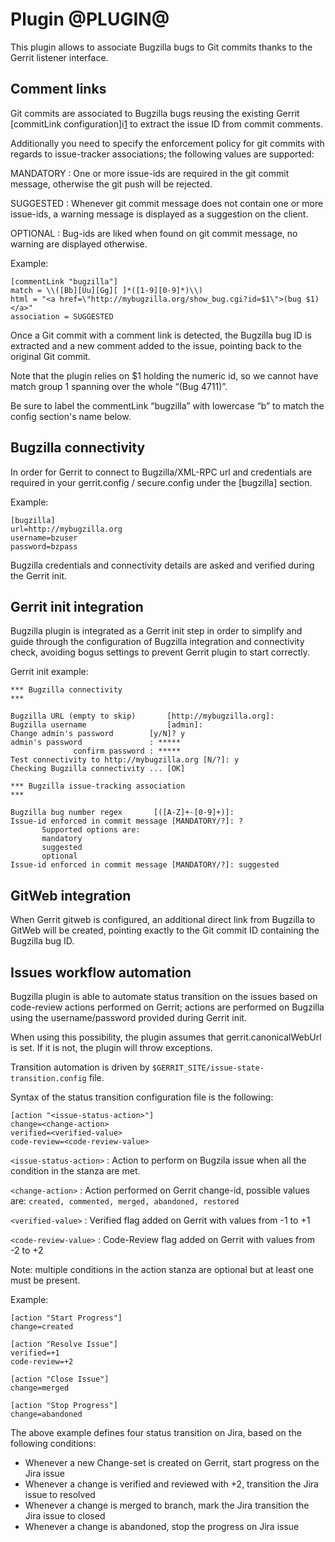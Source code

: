 Plugin @PLUGIN@
===============

This plugin allows to associate Bugzilla bugs to Git commits thanks to
the Gerrit listener interface.

Comment links
----------------

Git commits are associated to Bugzilla bugs reusing the existing Gerrit
[commitLink configuration]i[1] to extract the issue ID from commit comments.

[1]: ../../../Documentation/config-gerrit.html#_a_id_commentlink_a_section_commentlink

Additionally you need to specify the enforcement policy for git commits
with regards to issue-tracker associations; the following values are supported:

MANDATORY
:	 One or more issue-ids are required in the git commit message, otherwise
	 the git push will be rejected.

SUGGESTED
:	 Whenever git commit message does not contain one or more issue-ids,
	 a warning message is displayed as a suggestion on the client.

OPTIONAL
:	 Bug-ids are liked when found on git commit message, no warning are
	 displayed otherwise.

Example:

    [commentLink "bugzilla"]
    match = \\([Bb][Uu][Gg][ ]*([1-9][0-9]*)\\)
    html = "<a href=\"http://mybugzilla.org/show_bug.cgi?id=$1\">(bug $1)</a>"
    association = SUGGESTED

Once a Git commit with a comment link is detected, the Bugzilla bug ID
is extracted and a new comment added to the issue, pointing back to
the original Git commit.

Note that the plugin relies on $1 holding the numeric id, so we cannot
have match group 1 spanning over the whole “(Bug 4711)”.

Be sure to label the commentLink “bugzilla” with lowercase “b” to
match the config section's name below.

Bugzilla connectivity
---------------------

In order for Gerrit to connect to Bugzilla/XML-RPC url and credentials
are required in your gerrit.config / secure.config under the [bugzilla] section.

Example:

    [bugzilla]
    url=http://mybugzilla.org
    username=bzuser
    password=bzpass

Bugzilla credentials and connectivity details are asked and verified during the Gerrit init.

Gerrit init integration
-----------------------

Bugzilla plugin is integrated as a Gerrit init step in order to simplify and guide
through the configuration of Bugzilla integration and connectivity check, avoiding
bogus settings to prevent Gerrit plugin to start correctly.

Gerrit init example:

    *** Bugzilla connectivity
    ***

    Bugzilla URL (empty to skip)       [http://mybugzilla.org]:
    Bugzilla username                  [admin]:
    Change admin's password        [y/N]? y
    admin's password               : *****
                  confirm password : *****
    Test connectivity to http://mybugzilla.org [N/?]: y
    Checking Bugzilla connectivity ... [OK]

    *** Bugzilla issue-tracking association
    ***

    Bugzilla bug number regex       [([A-Z]+-[0-9]+)]:
    Issue-id enforced in commit message [MANDATORY/?]: ?
           Supported options are:
           mandatory
           suggested
           optional
    Issue-id enforced in commit message [MANDATORY/?]: suggested

GitWeb integration
----------------

When Gerrit gitweb is configured, an additional direct link from Bugzilla to GitWeb
will be created, pointing exactly to the Git commit ID containing the Bugzilla bug ID.

Issues workflow automation
--------------------------

Bugzilla plugin is able to automate status transition on the issues based on
code-review actions performed on Gerrit; actions are performed on Bugzilla using
the username/password provided during Gerrit init.

When using this possibility, the plugin assumes that gerrit.canonicalWebUrl is set.
If it is not, the plugin will throw exceptions.

Transition automation is driven by `$GERRIT_SITE/issue-state-transition.config` file.

Syntax of the status transition configuration file is the following:

    [action "<issue-status-action>"]
    change=<change-action>
    verified=<verified-value>
    code-review=<code-review-value>

`<issue-status-action>`
:	Action to perform on Bugzila issue when all the condition in the stanza are met.

`<change-action>`
:	Action performed on Gerrit change-id, possible values are:
	`created, commented, merged, abandoned, restored`

`<verified-value>`
:	Verified flag added on Gerrit with values from -1 to +1

`<code-review-value>`
:	Code-Review flag added on Gerrit with values from -2 to +2

Note: multiple conditions in the action stanza are optional but at least one must be present.

Example:

    [action "Start Progress"]
    change=created

    [action "Resolve Issue"]
    verified=+1
    code-review=+2

    [action "Close Issue"]
    change=merged

    [action "Stop Progress"]
    change=abandoned

The above example defines four status transition on Jira, based on the following conditions:

* Whenever a new Change-set is created on Gerrit, start progress on the Jira issue
* Whenever a change is verified and reviewed with +2, transition the Jira issue to resolved
* Whenever a change is merged to branch, mark the Jira transition the Jira issue to closed
* Whenever a change is abandoned, stop the progress on Jira issue